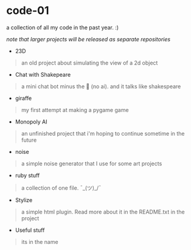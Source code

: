 # code-01
a collection of all my code in the past year. :)

_note that larger projects will be released as separate repositories_

- 23D
> an old project about simulating the view of a 2d object
- Chat with Shakepeare
> a mini chat bot minus the 🤖 (no ai). and it talks like shakespeare
- giraffe
> my first attempt at making a pygame game
- Monopoly AI
> an unfinished project that i'm hoping to continue sometime in the future
- noise
> a simple noise generator that I use for some art projects
- ruby stuff
> a collection of one file. ¯\_(ツ)_/¯
- Stylize
> a simple html plugin. Read more about it in the README.txt in the project
- Useful stuff
> its in the name
